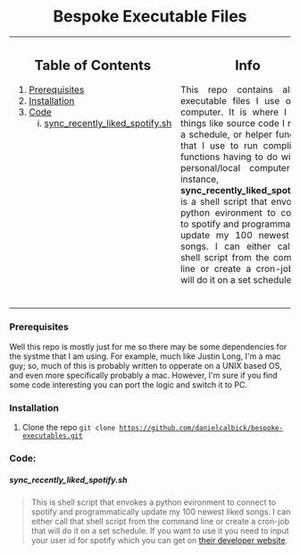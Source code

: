<h1 align= center>
    Bespoke Executable Files
</h1>

<!-- Main table for layout -->
<table>
  <tr>
    <!-- Left column for Table of Contents -->
    <td width="30%" valign="top">
        <h2 align= center><strong>Table of Contents</strong></h2>
        <div>
          <ol>
            <li><a href="#prereqs">Prerequisites</a></li>
            <li><a href="#install">Installation</a></li>
            <li><a href="#code">Code</a>
              <ol type="i">
                <li><a href="#spotify_rl">sync_recently_liked_spotify.sh</a></li>
              </ol>
            </li>
          </ol>
        </div>
    </td>
    <!-- Right column for Project Description -->
    <td width="70%" valign="top">
      <h2 align= center><strong>Info</strong></h2>
      <p align= justify>
        This repo contains all the executable files I use on my computer. It is where I place things like source code I run on a schedule, or helper functions that I use to run complicated functions having to do with my personal/local computer. For instance, <strong>sync_recently_liked_spotify.sh</strong> is a shell script that envokes a python evironment to connect to spotify and programmatically update my 100 newest liked songs. I can either call that shell script from the command line or create a cron-job that will do it on a set schedule."
      </p>
      <br>
    </td>
  </tr>
</table>

<!-- Additional Sections here -->

<h3 style="your-style-here" id="prereqs">Prerequisites</h3>

<div>
  Well this repo is mostly just for me so there may be some dependencies for the systme that I am using. For example, much like Justin Long, I'm a mac guy; so, much of this is probably written to opperate on a UNIX based OS, and even more specifically probably a mac. However, I'm sure if you find some code interesting you can port the logic and switch it to PC.
</div>

<h3 style="your-style-here" id="install">Installation</h3>

<div>

1. Clone the repo
   <code>git clone https://github.com/danielcalbick/bespoke-executables.git</code>

</div>


<h3 style="your-style-here" id="code">Code:</h3>

<h5 style="your-style-here" id="spotify_rl">sync_recently_liked_spotify.sh</h5>

>This is shell script that envokes a python evironment to connect to spotify and programmatically update my 100 newest liked songs. I can either call that shell script from the command line or create a cron-job that will do it on a set schedule. If you want to use it you need to input your user id for spotify which you can get on <a href="https://developer.spotify.com/documentation/web-api" target="_blank" rel="noopener">their developer website</a>.
